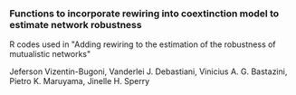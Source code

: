 ### Functions to incorporate rewiring into coextinction model to estimate network robustness

R codes used in "Adding rewiring to the estimation of the robustness of mutualistic networks"

Jeferson Vizentin-Bugoni, Vanderlei J. Debastiani, Vinicius A. G. Bastazini, Pietro K. Maruyama, Jinelle H. Sperry
